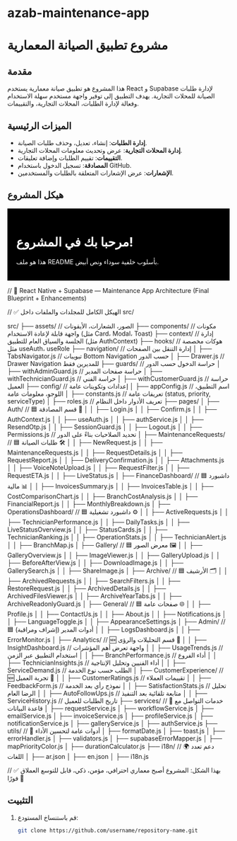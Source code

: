 # azab-maintenance-app

# مشروع تطبيق الصيانة المعمارية

## مقدمة
هذا المشروع هو تطبيق صيانة معمارية يستخدم React و Supabase لإدارة طلبات الصيانة للمحلات التجارية. يهدف التطبيق إلى توفير واجهة مستخدم سهلة الاستخدام وفعالة لإدارة الطلبات، المحلات التجارية، والتقييمات.

## الميزات الرئيسية
- **إدارة الطلبات**: إنشاء، تعديل، وحذف طلبات الصيانة.
- **إدارة المحلات التجارية**: عرض وتحديث معلومات المحلات التجارية.
- **التقييمات**: تقييم الطلبات وإضافة تعليقات.
- **المصادقة**: تسجيل الدخول باستخدام GitHub.
- **الإشعارات**: عرض الإشعارات المتعلقة بالطلبات والمستخدمين.

## هيكل المشروع


<div style="background-color: black; color: white; padding: 20px;">
  <h1>مرحبا بك في المشروع!</h1>
  <p>هذا هو ملف README بأسلوب خلفية سوداء ونص أبيض.</p>
</div>

// 🔧 React Native + Supabase — Maintenance App Architecture (Final Blueprint + Enhancements)

// ✅ الهيكل الكامل للمجلدات والملفات داخل src/

src/
├── assets/                      // الصور، الشعارات، الأيقونات
├── components/                 // مكونات واجهة قابلة لإعادة الاستخدام (مثل Card، Modal، Toast)
├── context/                    // إدارة الجلسة والسياق العام للتطبيق (مثل AuthContext)
├── hooks/                      // هوكات مخصصة مثل useAuth، useRole
├── navigation/                 // إدارة التنقل بين الصفحات
│   ├── TabsNavigator.js        // تبويبات Bottom Navigation حسب الدور
│   ├── Drawer.js              // Drawer Navigation للمديرين فقط
├── guards/                     // حراسة الدخول حسب الدور
│   ├── withAdminGuard.js       // حراسة صفحات المدير
│   ├── withTechnicianGuard.js  // حراسة الفني
│   ├── withCustomerGuard.js    // حراسة العميل
├── config/                     // إعدادات وتكوينات عامة
│   ├── appConfig.js            // اسم التطبيق، اللوجو، معلومات عامة
│   ├── constants.js            // تعريفات عامة (status, priority, serviceType)
│   ├── roles.js                // تعريف الأدوار داخل النظام
├── pages/
│   ├── Auth/                   // 🟦 قسم المصادقة 🔐
│   │   ├── Login.js
│   │   ├── Confirm.js
│   │   ├── AuthContext.js
│   │   ├── useAuth.js
│   │   ├── authService.js
│   │   ├── ResendOtp.js
│   │   ├── SessionGuard.js
│   │   ├── Logout.js
│   │   ├── Permissions.js      // تحديد الصلاحيات بناءً على الدور
│   ├── MaintenanceRequests/    // 🟦 طلبات الصيانة 🛠
│   │   ├── NewRequest.js
│   │   ├── MaintenanceRequests.js
│   │   ├── RequestDetails.js
│   │   ├── RequestReport.js
│   │   ├── DeliveryConfirmation.js
│   │   ├── Attachments.js
│   │   ├── VoiceNoteUpload.js
│   │   ├── RequestFilter.js
│   │   ├── RequestETA.js
│   │   ├── LiveStatus.js
│   ├── FinanceDashboard/       // 🟦 داشبورد مالية 📊
│   │   ├── InvoicesSummary.js
│   │   ├── InvoicesTable.js
│   │   ├── CostComparisonChart.js
│   │   ├── BranchCostAnalysis.js
│   │   ├── FinancialReport.js
│   │   ├── MonthlyBreakdown.js
│   ├── OperationsDashboard/    // 🟦 داشبورد تشغيلية ⚙️
│   │   ├── ActiveRequests.js
│   │   ├── TechnicianPerformance.js
│   │   ├── DailyTasks.js
│   │   ├── LiveStatusOverview.js
│   │   ├── StatusCards.js
│   │   ├── TechnicianRanking.js
│   │   ├── OperationStats.js
│   │   ├── TechnicianAlert.js
│   │   ├── BranchMap.js
│   ├── Gallery/                // 🟦 معرض الصور 🖼
│   │   ├── GalleryOverview.js
│   │   ├── ImageViewer.js
│   │   ├── GalleryUpload.js
│   │   ├── BeforeAfterView.js
│   │   ├── DownloadImage.js
│   │   ├── GallerySearch.js
│   │   ├── ShareImage.js
│   ├── Archive/                // 🟦 الأرشيف 🗂
│   │   ├── ArchivedRequests.js
│   │   ├── SearchFilters.js
│   │   ├── RestoreRequest.js
│   │   ├── ArchivedDetails.js
│   │   ├── ArchivedFilesViewer.js
│   │   ├── ArchiveYearTabs.js
│   │   ├── ArchiveReadonlyGuard.js
│   ├── General/                // 🟦 صفحات عامة 🌐
│   │   ├── Profile.js
│   │   ├── ContactUs.js
│   │   ├── About.js
│   │   ├── Notifications.js
│   │   ├── LanguageToggle.js
│   │   ├── AppearanceSettings.js
│   ├── Admin/                  // 🟦 أدوات المدير (إشراف ومراقبة)
│   │   ├── LogsDashboard.js
│   │   ├── ErrorMonitor.js
│   ├── Analytics/              // 🆕 قسم التحليلات والرؤى 🧠
│   │   ├── InsightDashboard.js     // واجهة تعرض أهم المؤشرات
│   │   ├── UsageTrends.js          // استخدام التطبيق عبر الزمن
│   │   ├── BranchPerformance.js    // أداء الفروع
│   │   ├── TechnicianInsights.js   // أداء الفنيين وتحليل الإنتاجية
│   │   ├── ServiceDemand.js        // الطلب حسب نوع الخدمة
│   ├── CustomerExperience/     // 🆕 تجربة العميل 💬
│   │   ├── CustomerRatings.js      // تقييمات العملاء
│   │   ├── FeedbackForm.js         // نموذج رأي بعد الخدمة
│   │   ├── SatisfactionStats.js    // تحليل الرضا العام
│   │   ├── AutoFollowUps.js        // متابعة تلقائية بعد التنفيذ
│   │   ├── ServiceHistory.js       // تاريخ الطلبات للعميل
├── services/                  // 🔁 خدمات التواصل مع قاعدة البيانات
│   ├── requestService.js
│   ├── workflowService.js
│   ├── emailService.js
│   ├── invoiceService.js
│   ├── profileService.js
│   ├── notificationService.js
│   ├── galleryService.js
│   ├── authService.js
├── utils/                    // 🧩 أدوات عامة لتحسين الأداء
│   ├── formatDate.js
│   ├── toast.js
│   ├── errorHandler.js
│   ├── validators.js
│   ├── supabaseErrorMapper.js
│   ├── mapPriorityColor.js
│   ├── durationCalculator.js
├── i18n/                     // 🌍 دعم تعدد اللغات 
│   ├── ar.json
│   ├── en.json
│   ├── i18n.js


// ✅ بهذا الشكل: المشروع أصبح معماري احترافي، مؤمن، ذكي، قابل للتوسع العملاق فورًا 🚀



## التثبيت
1. قم باستنساخ المستودع:
   ```bash
   git clone https://github.com/username/repository-name.git
